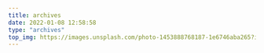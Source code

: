 ```yaml
---
title: archives
date: 2022-01-08 12:58:58
type: "archives"
top_img: https://images.unsplash.com/photo-1453888768187-1e6746aba265?ixlib=rb-1.2.1&ixid=MnwxMjA3fDB8MHxwaG90by1wYWdlfHx8fGVufDB8fHx8&auto=format&fit=crop&w=2374&q=80
---
```

